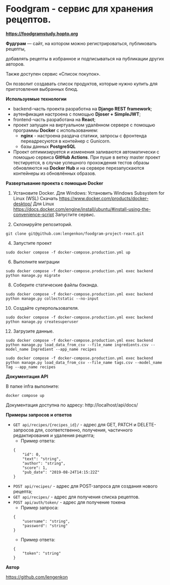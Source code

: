 # Foodgram - сервис для хранения рецептов.
**https://foodgramstudy.hopto.org**

**Фудграм** — сайт, на котором можно регистрироваться, публиковать рецепты,

добавлять рецепты в избранное и подписываться на публикации других авторов.

Также доступен сервис «Список покупок».

Он позволит создавать список продуктов, которые нужно купить для приготовления выбранных блюд.

**Используемые технологии**

+ backend-часть проекта разработна на **Django REST framework**;
+ аутенфикация настроена с помощью **Djoser + SimpleJWT**;
+ frontend-часть разработана на **React**;
+ проект запущен на виртуальном удалённом сервере с помощью программы **Docker** с использованием:
  + **nginx** - настроена раздача статики, запросы с фронтенда переадресуются в контейнер с Gunicorn.
  + базы данных **PostgreSQL**
+ Проект оптимизируется и изменения заливаются автоматически с помощью сервиса **GitHub Actions**. При пуше в ветку master проект тестируется, в случае успешного прохождения тестов образы обновляются на **Docker Hub** и на сервере перезапускаются контейнеры из обновлённых образов.

**Развертывание проекта с помощью Docker**

1. Установите Docker.
Для Windows:
Установить Windows Subsystem for Linux (WSL)
Скачать 
https://www.docker.com/products/docker-desktop/
Для Linux
https://docs.docker.com/engine/install/ubuntu/#install-using-the-convenience-script
Запустите сервис.

3. Склонируйте репозиторий.
```
git clone git@github.com:lengenkon/foodgram-project-react.git
```
4. Запустите проект
```
sudo docker compose -f docker-compose.production.yml up
```
6. Выполните миграции
```
sudo docker compose -f docker-compose.production.yml exec backend python manage.py migrate
```
8. Соберите статические файлы бэкэнда.
```
sudo docker compose -f docker-compose.production.yml exec backend python manage.py collectstatic --no-input
```
10. Создайте суперпользователя.
```
sudo docker compose -f docker-compose.production.yml exec backend python manage.py createsuperuser
```
12. Загрузите данные.
```
sudo docker compose -f docker-compose.production.yml exec backend python manage.py load_data_from_csv --file_name ingredients.csv --model_name Ingredient --app_name recipes
```
```
sudo docker compose -f docker-compose.production.yml exec backend python manage.py load_data_from_csv --file_name tags.csv --model_name Tag --app_name recipes
```

**Документация API**

В папке infra выполните:
```
docker compose up
```
Документация доступна по адресу: http://localhost/api/docs/

**Примеры запросов и ответов**

+ `GET api/recipes/{recipes_id}/` - адрес для GET, PATCH и DELETE-запросов для, соответственно, получения, частичного редактирования и удаления рецепта;
  + Пример ответа:
  ```
  {
      "id": 0,
      "text": "string",
      "author": "string",
      "score": 1,
      "pub_date": "2019-08-24T14:15:22Z"
  }
  ```
+ `POST api/recipes/` - адрес для POST-запроса для создания нового рецепта;
+ `GET api/recipes/` - адрес для получения списка рецептов.
+ `POST api/auth/token/` - адрес для получение токена
  + Пример запроса:
  ```
  {
      "username": "string",
      "password": "string"
  }
  ```
  + Пример ответа:
  ```
  {
      "token": "string"
  }
  ```

**Автор**

https://github.com/lengenkon
